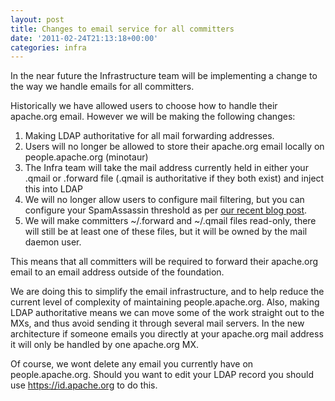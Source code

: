 ```yaml
---
layout: post
title: Changes to email service for all committers
date: '2011-02-24T21:13:18+00:00'
categories: infra
---
```

<p>In the near future the Infrastructure team will be implementing a change to the way we handle emails for all committers. </p>

<p>
Historically we have allowed users to choose how to handle their apache.org email.  However we will be making the following changes:
<ol>
 <li>Making LDAP authoritative for all mail forwarding addresses.</li>
 <li>Users will no longer be allowed to store their apache.org email locally on people.apache.org (minotaur)</li>
 <li>The Infra team will take the mail address currently held in either your .qmail or .forward file (.qmail is authoritative if they both exist) and inject this into LDAP</li>
 <li>We will no longer allow users to configure mail filtering, but you can configure your SpamAssassin threshold as per <a href="https://blogs.apache.org/infra/entry/controlling_your_spamassassin_threshold1"> our recent blog post</a>.</li>
 <li>We will make committers ~/.forward and ~/.qmail files read-only, there will still be at least one of these files, but it will be owned by the mail daemon user.  </li>
</ol>
</p>

<p>This means that all committers will be required to forward their apache.org email to an email address outside of the foundation. </p>

<p>We are doing this to simplify the email infrastructure, and to help reduce the current level of complexity of maintaining people.apache.org.  Also, making LDAP authoritative means we can move some of the work straight out to the MXs, and thus avoid sending it through several mail servers.  In the new architecture if someone emails you directly at your apache.org mail address it will only be handled by one apache.org MX. </p>

<p>Of course, we wont delete any email you currently have on people.apache.org.  Should you want to edit your LDAP record you should use <a href="https://id.apache.org">https://id.apache.org</a> to do this.</p>

